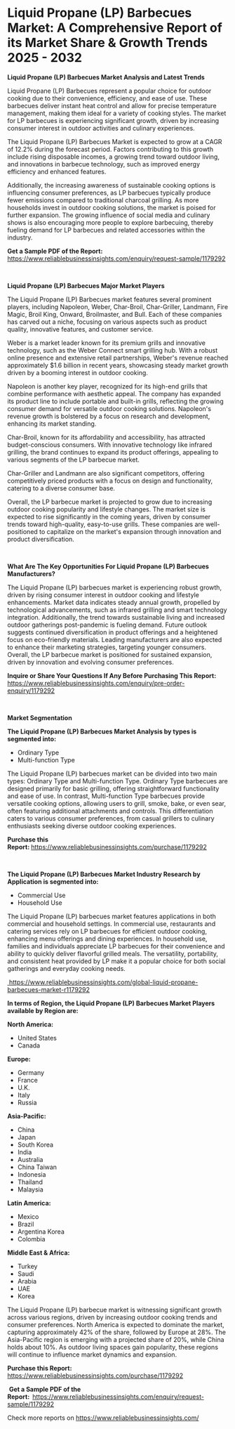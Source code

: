<p><h1>Liquid Propane (LP) Barbecues Market: A Comprehensive Report of its Market Share & Growth Trends 2025 - 2032</h1></p><p><strong>Liquid Propane (LP) Barbecues Market Analysis and Latest Trends</strong></p>
<p><p>Liquid Propane (LP) Barbecues represent a popular choice for outdoor cooking due to their convenience, efficiency, and ease of use. These barbecues deliver instant heat control and allow for precise temperature management, making them ideal for a variety of cooking styles. The market for LP barbecues is experiencing significant growth, driven by increasing consumer interest in outdoor activities and culinary experiences. </p><p>The Liquid Propane (LP) Barbecues Market is expected to grow at a CAGR of 12.2% during the forecast period. Factors contributing to this growth include rising disposable incomes, a growing trend toward outdoor living, and innovations in barbecue technology, such as improved energy efficiency and enhanced features. </p><p>Additionally, the increasing awareness of sustainable cooking options is influencing consumer preferences, as LP barbecues typically produce fewer emissions compared to traditional charcoal grilling. As more households invest in outdoor cooking solutions, the market is poised for further expansion. The growing influence of social media and culinary shows is also encouraging more people to explore barbecuing, thereby fueling demand for LP barbecues and related accessories within the industry.</p></p>
<p><strong>Get a Sample PDF of the Report:&nbsp;</strong> <a href="https://www.reliablebusinessinsights.com/enquiry/request-sample/1179292?utm_campaign=2251&utm_medium=2&utm_source=Github&utm_content=ia&utm_term=27022025&utm_id=liquid-propane-lp-barbecues">https://www.reliablebusinessinsights.com/enquiry/request-sample/1179292</a></p>
<p>&nbsp;</p>
<p><strong>Liquid Propane (LP) Barbecues Major Market Players</strong></p>
<p><p>The Liquid Propane (LP) Barbecues market features several prominent players, including Napoleon, Weber, Char-Broil, Char-Griller, Landmann, Fire Magic, Broil King, Onward, Broilmaster, and Bull. Each of these companies has carved out a niche, focusing on various aspects such as product quality, innovative features, and customer service.</p><p>Weber is a market leader known for its premium grills and innovative technology, such as the Weber Connect smart grilling hub. With a robust online presence and extensive retail partnerships, Weber's revenue reached approximately $1.6 billion in recent years, showcasing steady market growth driven by a booming interest in outdoor cooking. </p><p>Napoleon is another key player, recognized for its high-end grills that combine performance with aesthetic appeal. The company has expanded its product line to include portable and built-in grills, reflecting the growing consumer demand for versatile outdoor cooking solutions. Napoleon's revenue growth is bolstered by a focus on research and development, enhancing its market standing.</p><p>Char-Broil, known for its affordability and accessibility, has attracted budget-conscious consumers. With innovative technology like infrared grilling, the brand continues to expand its product offerings, appealing to various segments of the LP barbecue market. </p><p>Char-Griller and Landmann are also significant competitors, offering competitively priced products with a focus on design and functionality, catering to a diverse consumer base.</p><p>Overall, the LP barbecue market is projected to grow due to increasing outdoor cooking popularity and lifestyle changes. The market size is expected to rise significantly in the coming years, driven by consumer trends toward high-quality, easy-to-use grills. These companies are well-positioned to capitalize on the market's expansion through innovation and product diversification.</p></p>
<p>&nbsp;</p>
<p><strong>What Are The Key Opportunities For Liquid Propane (LP) Barbecues Manufacturers?</strong></p>
<p><p>The Liquid Propane (LP) barbecues market is experiencing robust growth, driven by rising consumer interest in outdoor cooking and lifestyle enhancements. Market data indicates steady annual growth, propelled by technological advancements, such as infrared grilling and smart technology integration. Additionally, the trend towards sustainable living and increased outdoor gatherings post-pandemic is fueling demand. Future outlook suggests continued diversification in product offerings and a heightened focus on eco-friendly materials. Leading manufacturers are also expected to enhance their marketing strategies, targeting younger consumers. Overall, the LP barbecue market is positioned for sustained expansion, driven by innovation and evolving consumer preferences.</p></p>
<p><strong>Inquire or Share Your Questions If Any Before Purchasing This Report:</strong> <a href="https://www.reliablebusinessinsights.com/enquiry/pre-order-enquiry/1179292?utm_campaign=2251&utm_medium=2&utm_source=Github&utm_content=ia&utm_term=27022025&utm_id=liquid-propane-lp-barbecues">https://www.reliablebusinessinsights.com/enquiry/pre-order-enquiry/1179292</a></p>
<p>&nbsp;</p>
<p><strong>Market Segmentation</strong></p>
<p><strong>The Liquid Propane (LP) Barbecues Market Analysis by types is segmented into:</strong></p>
<p><ul><li>Ordinary Type</li><li>Multi-function Type</li></ul></p>
<p><p>The Liquid Propane (LP) barbecues market can be divided into two main types: Ordinary Type and Multi-function Type. Ordinary Type barbecues are designed primarily for basic grilling, offering straightforward functionality and ease of use. In contrast, Multi-function Type barbecues provide versatile cooking options, allowing users to grill, smoke, bake, or even sear, often featuring additional attachments and controls. This differentiation caters to various consumer preferences, from casual grillers to culinary enthusiasts seeking diverse outdoor cooking experiences.</p></p>
<p><strong>Purchase this Report:&nbsp;</strong><a href="https://www.reliablebusinessinsights.com/purchase/1179292?utm_campaign=2251&utm_medium=2&utm_source=Github&utm_content=ia&utm_term=27022025&utm_id=liquid-propane-lp-barbecues">https://www.reliablebusinessinsights.com/purchase/1179292</a></p>
<p>&nbsp;</p>
<p><strong>The Liquid Propane (LP) Barbecues Market Industry Research by Application is segmented into:</strong></p>
<p><ul><li>Commercial Use</li><li>Household Use</li></ul></p>
<p><p>The Liquid Propane (LP) barbecues market features applications in both commercial and household settings. In commercial use, restaurants and catering services rely on LP barbecues for efficient outdoor cooking, enhancing menu offerings and dining experiences. In household use, families and individuals appreciate LP barbecues for their convenience and ability to quickly deliver flavorful grilled meals. The versatility, portability, and consistent heat provided by LP make it a popular choice for both social gatherings and everyday cooking needs.</p></p>
<p><a href="https://www.reliablebusinessinsights.com/global-liquid-propane-barbecues-market-r1179292?utm_campaign=2251&utm_medium=2&utm_source=Github&utm_content=ia&utm_term=27022025&utm_id=liquid-propane-lp-barbecues">&nbsp;https://www.reliablebusinessinsights.com/global-liquid-propane-barbecues-market-r1179292</a></p>
<p><strong>In terms of Region, the Liquid Propane (LP) Barbecues Market Players available by Region are:</strong></p>
<p>
    <p> <strong> North America: </strong>
        <ul>
            <li>United States</li>
            <li>Canada</li>
        </ul>
        </p> 
    <p> <strong> Europe: </strong>
        <ul>
            <li>Germany</li>
            <li>France</li>
            <li>U.K.</li>
            <li>Italy</li>
            <li>Russia</li>
        </ul>
        </p> 
    <p> <strong> Asia-Pacific: </strong>
        <ul>
            <li>China</li>
            <li>Japan</li>
            <li>South Korea</li>
            <li>India</li>
            <li>Australia</li>
            <li>China Taiwan</li>
            <li>Indonesia</li>
            <li>Thailand</li>
            <li>Malaysia</li>
        </ul>
        </p> 
    <p> <strong> Latin America: </strong>
        <ul>
            <li>Mexico</li>
            <li>Brazil</li>
            <li>Argentina Korea</li>
            <li>Colombia</li>
        </ul>
        </p> 
    <p> <strong> Middle East & Africa: </strong>
        <ul>
            <li>Turkey</li>
            <li>Saudi</li>
            <li>Arabia</li>
            <li>UAE</li>
            <li>Korea</li>
        </ul>
    </p>
    </p>
<p><p>The Liquid Propane (LP) barbecue market is witnessing significant growth across various regions, driven by increasing outdoor cooking trends and consumer preferences. North America is expected to dominate the market, capturing approximately 42% of the share, followed by Europe at 28%. The Asia-Pacific region is emerging with a projected share of 20%, while China holds about 10%. As outdoor living spaces gain popularity, these regions will continue to influence market dynamics and expansion.</p></p>
<p><strong>Purchase this Report: </strong><a href="https://www.reliablebusinessinsights.com/purchase/1179292?utm_campaign=2251&utm_medium=2&utm_source=Github&utm_content=ia&utm_term=27022025&utm_id=liquid-propane-lp-barbecues">https://www.reliablebusinessinsights.com/purchase/1179292</a></p>
<p>&nbsp;<strong>Get a Sample PDF of the Report:&nbsp;&nbsp;</strong><a href="https://www.reliablebusinessinsights.com/enquiry/request-sample/1179292?utm_campaign=2251&utm_medium=2&utm_source=Github&utm_content=ia&utm_term=27022025&utm_id=liquid-propane-lp-barbecues">https://www.reliablebusinessinsights.com/enquiry/request-sample/1179292</a></p>
<p><strong></strong></p>
<p>Check more reports on <a href="https://www.reliablebusinessinsights.com/?utm_campaign=2251&utm_medium=2&utm_source=Github&utm_content=ia&utm_term=27022025&utm_id=liquid-propane-lp-barbecues">https://www.reliablebusinessinsights.com/</a></p>